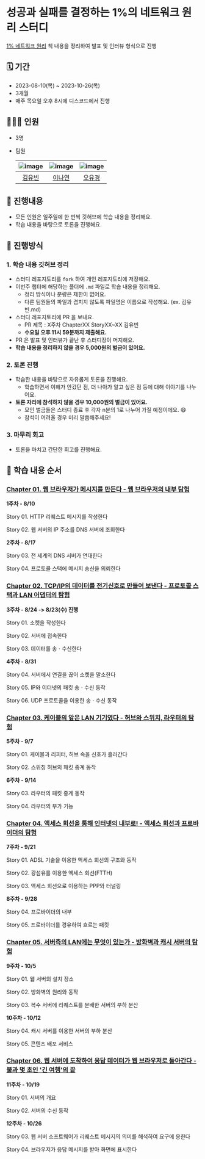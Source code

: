 # 성공과 실패를 결정하는 1%의 네트워크 원리 스터디

[1% 네트워크 원리](https://product.kyobobook.co.kr/detail/S000000559964) 책 내용을 정리하여 발표 및 인터뷰 형식으로 진행

## 🗓 기간

- 2023-08-10(목) ~ 2023-10-26(목)
- 3개월
- 매주 목요일 오후 8시에 디스코드에서 진행

## 👨‍👩‍👧 인원

- 3명
- 팀원

  |![image](https://avatars.githubusercontent.com/u/92148749?v=4)|![image](https://avatars.githubusercontent.com/u/77628363?v=4)|![image](https://avatars.githubusercontent.com/u/65996149?v=4) |
  |:---:|:---:|:---:|
  |[김유빈](https://github.com/kyukong)|[이나연](https://github.com/yeon2lee)|[오유경](https://github.com/o-dev-lab)|

## 🚀 진행내용

- 모든 인원은 일주일에 한 번씩 깃허브에 학습 내용을 정리해요.
- 학습 내용을 바탕으로 토론을 진행해요.

## 📑 진행방식

### 1. 학습 내용 깃허브 정리

- 스터디 레포지토리를 `fork` 하여 개인 레포지토리에 저장해요.
- 이번주 챕터에 해당하는 폴더에 `.md` 파일로 학습 내용을 정리해요.
    - 정리 방식이나 분량은 제한이 없어요.
    - 다른 팀원들의 파일과 겹치지 않도록 파일명은 이름으로 작성해요. (ex. 김유빈.md)
- 스터디 레포지토리에 PR 을 보내요.
    - PR 제목 : X주차 ChapterXX StoryXX~XX 김유빈
    - **수요일 오후 11시 59분까지 제출해요.**
- PR 은 발표 및 인터뷰가 끝난 후 스터디장이 머지해요.
- **학습 내용을 정리하지 않을 경우 5,000원의 벌금이 있어요.**

### 2. 토론 진행

- 학습한 내용을 바탕으로 자유롭게 토론을 진행해요.
  - 학습하면서 이해가 안갔던 점, 더 나아가 알고 싶은 점 등에 대해 이야기를 나누어요.
- **토론 자리에 참석하지 않을 경우 10,000원의 벌금이 있어요.**
  - 모인 벌금들은 스터디 종료 후 각자 n분의 1로 나누어 가질 예정이에요. 😄 
  - 참석이 어려울 경우 미리 말씀해주세요!

### 3. 마무리 회고

- 토론을 마치고 간단한 회고를 진행해요.

## 📖 학습 내용 순서

### [Chapter 01. 웹 브라우저가 메시지를 만든다 - 웹 브라우저의 내부 탐험](https://github.com/kyukong/network-study/tree/main/Chapter01_%EC%9B%B9_%EB%B8%8C%EB%9D%BC%EC%9A%B0%EC%A0%80%EA%B0%80_%EB%A9%94%EC%8B%9C%EC%A7%80%EB%A5%BC_%EB%A7%8C%EB%93%A0%EB%8B%A4)

**1주차 - 8/10**

Story 01. HTTP 리퀘스트 메시지를 작성한다

Story 02. 웹 서버의 IP 주소를 DNS 서버에 조회한다

**2주차 - 8/17**

Story 03. 전 세계의 DNS 서버가 연대한다

Story 04. 프로토콜 스택에 메시지 송신을 의뢰한다

### [Chapter 02. TCP/IP의 데이터를 전기신호로 만들어 보낸다 - 프로토콜 스택과 LAN 어댑터의 탐험](https://github.com/kyukong/network-study/tree/main/Chapter02_TCP_IP%EC%9D%98_%EB%8D%B0%EC%9D%B4%ED%84%B0%EB%A5%BC_%EC%A0%84%EA%B8%B0%EC%8B%A0%ED%98%B8%EB%A1%9C_%EB%A7%8C%EB%93%A4%EC%96%B4_%EB%B3%B4%EB%82%B8%EB%8B%A4)

**3주차 - 8/24 -> 8/23(수) 진행**

Story 01. 소켓을 작성한다

Story 02. 서버에 접속한다

Story 03. 데이터를 송ㆍ수신한다

**4주차 - 8/31**

Story 04. 서버에서 연결을 끊어 소켓을 말소한다

Story 05. IP와 이더넷의 패킷 송ㆍ수신 동작

Story 06. UDP 프로토콜을 이용한 송ㆍ수신 동작

### [Chapter 03. 케이블의 앞은 LAN 기기였다 - 허브와 스위치, 라우터의 탐험](https://github.com/kyukong/network-study/tree/main/Chapter03_%EC%BC%80%EC%9D%B4%EB%B8%94%EC%9D%98_%EC%95%9E%EC%9D%80_LAN_%EA%B8%B0%EA%B8%B0%EC%98%80%EB%8B%A4)

**5주차 - 9/7**

Story 01. 케이블과 리피터, 허브 속을 신호가 흘러간다

Story 02. 스위칭 허브의 패킷 중계 동작

**6주차 - 9/14**

Story 03. 라우터의 패킷 중계 동작

Story 04. 라우터의 부가 기능

### [Chapter 04. 액세스 회선을 통해 인터넷의 내부로! - 액세스 회선과 프로바이더의 탐험](https://github.com/kyukong/network-study/tree/main/Chapter04_%EC%95%A1%EC%84%B8%EC%8A%A4_%ED%9A%8C%EC%84%A0%EC%9D%84_%ED%86%B5%ED%95%B4_%EC%9D%B8%ED%84%B0%EB%84%B7%EC%9D%98_%EB%82%B4%EB%B6%80%EB%A1%9C)

**7주차 - 9/21**

Story 01. ADSL 기술을 이용한 액세스 회선의 구조와 동작

Story 02. 광섬유를 이용한 액세스 회선(FTTH)

Story 03. 액세스 회선으로 이용하는 PPP와 터널링

**8주차 - 9/28**

Story 04. 프로바이더의 내부

Story 05. 프로바이더를 경유하여 흐르는 패킷

### [Chapter 05. 서버측의 LAN에는 무엇이 있는가 - 방화벽과 캐시 서버의 탐험](https://github.com/kyukong/network-study/tree/main/Chapter05_%EC%84%9C%EB%B2%84%EC%B8%A1%EC%9D%98_LAN%EC%97%90%EB%8A%94_%EB%AC%B4%EC%97%87%EC%9D%B4_%EC%9E%88%EB%8A%94%EA%B0%80)

**9주차 - 10/5**

Story 01. 웹 서버의 설치 장소

Story 02. 방화벽의 원리와 동작

Story 03. 복수 서버에 리퀘스트를 분배한 서버의 부하 분산

**10주차 - 10/12**

Story 04. 캐시 서버를 이용한 서버의 부하 분산

Story 05. 콘텐츠 배포 서비스

### [Chapter 06. 웹 서버에 도착하여 응답 데이터가 웹 브라우저로 돌아간다 - 불과 몇 초인 '긴 여행'의 끝](https://github.com/kyukong/network-study/tree/main/Chapter06_%EC%9B%B9_%EC%84%9C%EB%B2%84%EC%97%90_%EB%8F%84%EC%B0%A9%ED%95%98%EC%97%AC_%EC%9D%91%EB%8B%B5_%EB%8D%B0%EC%9D%B4%ED%84%B0%EA%B0%80_%EC%9B%B9_%EB%B8%8C%EB%9D%BC%EC%9A%B0%EC%A0%80%EB%A1%9C_%EB%8F%8C%EC%95%84%EA%B0%84%EB%8B%A4)

**11주차 - 10/19**

Story 01. 서버의 개요

Story 02. 서버의 수신 동작

**12주차 - 10/26**

Story 03. 웹 서버 소프트웨어가 리퀘스트 메시지의 의미를 해석하여 요구에 응한다

Story 04. 브라우저가 응답 메시지를 받아 화면에 표시한다
